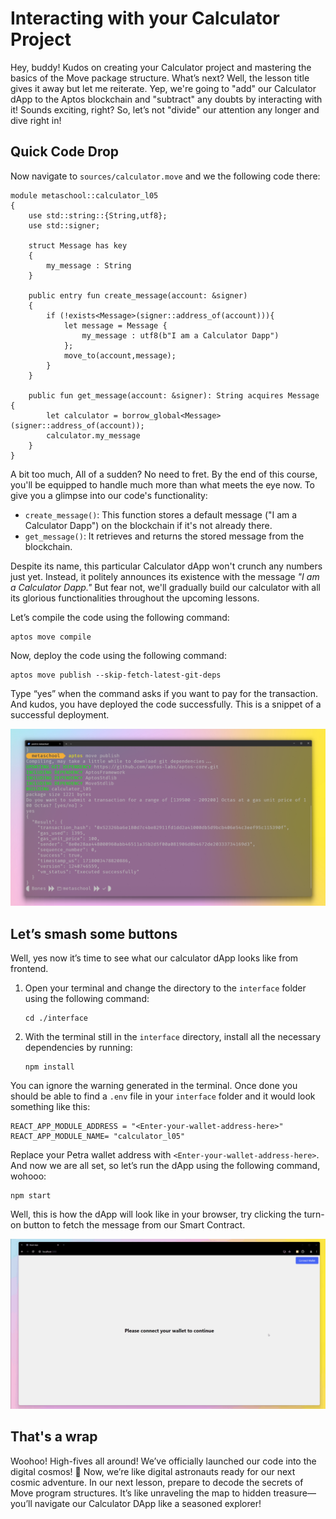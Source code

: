 # Interacting with your Calculator Project

Hey, buddy! Kudos on creating your Calculator project and mastering the basics of the Move package structure. What’s next? Well, the lesson title gives it away but let me reiterate. Yep, we're going to "add" our Calculator dApp to the Aptos blockchain and "subtract" any doubts by interacting with it! Sounds exciting, right? So, let’s not "divide" our attention any longer and dive right in!

## Quick Code Drop

Now navigate to `sources/calculator.move` and we the following code there:

```
module metaschool::calculator_l05
{
    use std::string::{String,utf8};
    use std::signer;

    struct Message has key
    {
        my_message : String
    }

    public entry fun create_message(account: &signer)
    {
        if (!exists<Message>(signer::address_of(account))){
            let message = Message {
                my_message : utf8(b"I am a Calculator Dapp")            
            };
            move_to(account,message);    
        }
    }

    public fun get_message(account: &signer): String acquires Message {
        let calculator = borrow_global<Message>(signer::address_of(account));
        calculator.my_message
    }
}
```

A bit too much, All of a sudden? No need to fret. By the end of this course, you'll be equipped to handle much more than what meets the eye now. To give you a glimpse into our code's functionality:

- `create_message()`: This function stores a default message ("I am a Calculator Dapp") on the blockchain if it's not already there.
- `get_message()`: It retrieves and returns the stored message from the blockchain.

Despite its name, this particular Calculator dApp won't crunch any numbers just yet. Instead, it politely announces its existence with the message *"I am a Calculator Dapp."* But fear not, we'll gradually build our calculator with all its glorious functionalities throughout the upcoming lessons.

Let’s compile the code using the following command:

```
aptos move compile
```

Now, deploy the code using the following command:

```
aptos move publish --skip-fetch-latest-git-deps
```

Type “yes” when the command asks if you want to pay for the transaction. And kudos, you have deployed the code successfully. This is a snippet of a successful deployment.

![Untitled](https://github.com/0xmetaschool/Learning-Projects/blob/main/assests_for_all/aptos-c2-building-on-aptos-assets/Interacting%20with%20your%20Calculator%20Project/Untitled.png?raw=true)

## Let’s smash some buttons

Well, yes now it’s time to see what our calculator dApp looks like from frontend. 

1. Open your terminal and change the directory to the `interface` folder using the following command:
    
    ```
    cd ./interface
    ```
    
2. With the terminal still in the `interface` directory, install all the necessary dependencies by running:
    
    ```
    npm install
    ```
    

You can ignore the warning generated in the terminal. Once done you should be able to find a `.env` file in your `interface` folder and it would look something like this:

```
REACT_APP_MODULE_ADDRESS = "<Enter-your-wallet-address-here>"
REACT_APP_MODULE_NAME= "calculator_l05"
```

Replace your Petra wallet address with `<Enter-your-wallet-address-here>`. And now we are all set, so let’s run the dApp using the following command, wohooo:

```
npm start
```

Well, this is how the dApp will look like in your browser, try clicking the turn-on button to fetch the message from our Smart Contract.

![FirstInteraction.gif](https://github.com/0xmetaschool/Learning-Projects/blob/main/assests_for_all/aptos-c2-building-on-aptos-assets/Interacting%20with%20your%20Calculator%20Project/FirstInteraction.gif?raw=true)

## That's a wrap

Woohoo! High-fives all around! We’ve officially launched our code into the digital cosmos! 🚀 Now, we’re like digital astronauts ready for our next cosmic adventure. In our next lesson, prepare to decode the secrets of Move program structures. It’s like unraveling the map to hidden treasure—you’ll navigate our Calculator DApp like a seasoned explorer! 
